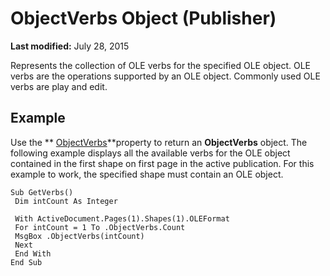 
# ObjectVerbs Object (Publisher)

 **Last modified:** July 28, 2015

Represents the collection of OLE verbs for the specified OLE object. OLE verbs are the operations supported by an OLE object. Commonly used OLE verbs are play and edit.

## Example

Use the  ** [ObjectVerbs](887070e6-7f7d-4f65-290e-3d46bfd91d34.md)**property to return an  **ObjectVerbs** object. The following example displays all the available verbs for the OLE object contained in the first shape on first page in the active publication. For this example to work, the specified shape must contain an OLE object.


```
Sub GetVerbs() 
 Dim intCount As Integer 
 
 With ActiveDocument.Pages(1).Shapes(1).OLEFormat 
 For intCount = 1 To .ObjectVerbs.Count 
 MsgBox .ObjectVerbs(intCount) 
 Next 
 End With 
End Sub
```

